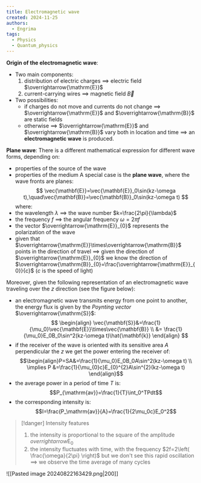 ```yaml
---
title: Electromagnetic wave
created: 2024-11-25
authors:
  - Engrima
tags:
  - Physics
  - Quantum_physics
---
```

**Origin of the electromagnetic wave**:
- Two main components:
	1. distribution of electric charges $\implies$ electric field $\overrightarrow{\mathrm{E}}$
	2. current-carrying wires $\implies$ magnetic field $\overrightarrow{B}$
- Two possibilities:
	- if charges do not move and currents do not change $\implies$ $\overrightarrow{\mathrm{E}}$ and $\overrightarrow{\mathrm{B}}$ are static fields
	- otherwise $\implies$ $\overrightarrow{\mathrm{E}}$ and $\overrightarrow{\mathrm{B}}$ vary both in location and time $\implies$ an **electromagnetic wave** is produced.

**Plane wave**:
There is a different mathematical expression for different wave forms, depending on:
- properties of the source of the wave
- properties of the medium
A special case is the **plane wave**, where the wave fronts are planes:
$$
\vec{\mathbf{E}}=\vec{\mathbf{E}}_0\sin(kz-\omega t),\quad\vec{\mathbf{B}}=\vec{\mathbf{B}}_0\sin(kz-\omega t)
$$
where:
- the wavelength $\lambda$ $\implies$ the wave number $k=\frac{2\pi}{\lambda}$
- the frequency $f$ $\implies$ the angular frequency $\omega=2\pi f$
- the vector $\overrightarrow{\mathrm{E}}_{0}$ represents the polarization of the wave
- given that $\overrightarrow{\mathrm{E}}\times\overrightarrow{\mathrm{B}}$ points in the direction of travel $\implies$ given the direction of $\overrightarrow{\mathrm{E}}_{0}$ we know the direction of $\overrightarrow{\mathrm{B}}_{0}=\frac{\overrightarrow{\mathrm{E}}_{0}}{c}$  ($c$ is the speed of light)

Moreover, given the following representation of an electromagnetic wave traveling over the $z$ direction (see the figure below):
- an electromagnetic wave transmits energy from one point to another, the energy flux is given by the *Poynting vector* $\overrightarrow{\mathrm{S}}$:
$$
\begin{align}
\vec{\mathbf{S}}&=\frac{1}{\mu_0}\vec{\mathbf{E}}\times\vec{\mathbf{B}} \\
&= \frac{1}{\mu_0}E_0B_0\sin^2(kz-\omega t)\hat{\mathbf{k}}
\end{align}
$$
- if the receiver of the wave is oriented with its sensitive area $A$ perpendicular the $z$ we get the power entering the receiver of: $$\begin{align}P=SA&=\frac{1}{\mu_0}E_0B_0A\sin^2(kz-\omega t) \\
\implies P &=\frac{1}{\mu_{0}c}E_{0}^{2}A\sin^{2}(kz-\omega t)
\end{align}$$
- the average power in a period of time $T$ is:$$P_{\mathrm{av}}=\frac{1}{T}\int_0^TPdt$$
- the corresponding intensity is:$$I=\frac{P_\mathrm{av}}{A}=\frac{1}{2\mu_0c}E_0^2$$

>[!danger] Intensity features
>1. the intensity is proportional to the square of the amplitude $overrightarrow{\mathrm{E}}_{0}$
>2. the intensity fluctuates with time, with the frequency $2f=2\left( \frac{\omega}{2\pi} \right)$ but we don't see this rapid oscillation $\implies$ we observe the time average of many cycles

![[Pasted image 20240822163429.png|200]]
